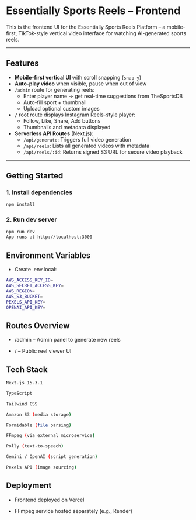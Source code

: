# Essentially Sports Reels – Frontend

This is the frontend UI for the Essentially Sports Reels Platform – a mobile-first, TikTok-style vertical video interface for watching AI-generated sports reels.

---

## Features

- **Mobile-first vertical UI** with scroll snapping (`snap-y`)
- **Auto-play video** when visible, pause when out of view
- `/admin` route for generating reels:
  - Enter player name → get real-time suggestions from TheSportsDB
  - Auto-fill sport + thumbnail
  - Upload optional custom images
- `/` root route displays Instagram Reels-style player:
  - Follow, Like, Share, Add buttons
  - Thumbnails and metadata displayed
- **Serverless API Routes** (Next.js):
  - `/api/generate`: Triggers full video generation
  - `/api/reels`: Lists all generated videos with metadata
  - `/api/reels/:id`: Returns signed S3 URL for secure video playback

---

## Getting Started

### 1. Install dependencies

```bash
npm install
```

### 2. Run dev server

```bash
npm run dev
App runs at http://localhost:3000
```

## Environment Variables
- Create .env.local:

```bash
AWS_ACCESS_KEY_ID=
AWS_SECRET_ACCESS_KEY=
AWS_REGION=
AWS_S3_BUCKET=
PEXELS_API_KEY=
OPENAI_API_KEY=
```

## Routes Overview
- /admin – Admin panel to generate new reels

- / – Public reel viewer UI

## Tech Stack
```bash
Next.js 15.3.1

TypeScript

Tailwind CSS

Amazon S3 (media storage)

Formidable (file parsing)

FFmpeg (via external microservice)

Polly (text-to-speech)

Gemini / OpenAI (script generation)

Pexels API (image sourcing)
```

## Deployment
- Frontend deployed on Vercel

- FFmpeg service hosted separately (e.g., Render)


